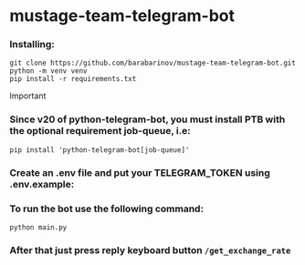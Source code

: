 # mustage-team-telegram-bot

### Installing:
```shell
git clone https://github.com/barabarinov/mustage-team-telegram-bot.git
python -m venv venv
pip install -r requirements.txt
```
> [!IMPORTANT]
> ### Since v20 of python-telegram-bot, you must install PTB with the optional requirement job-queue, i.e:
> ```shell
> pip install 'python-telegram-bot[job-queue]'
> ```


### Create an .env file and put your TELEGRAM_TOKEN using .env.example:

### To run the bot use the following command:
```shell
python main.py
```

### After that just press reply keyboard button `/get_exchange_rate`

